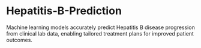 # Hepatitis-B-Prediction
Machine learning models accurately predict Hepatitis B disease progression from clinical lab data, enabling tailored treatment plans for improved patient outcomes.

